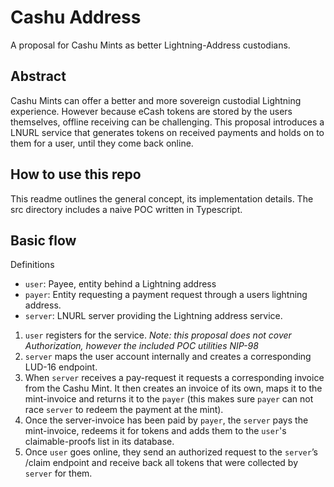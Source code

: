 # Cashu Address

A proposal for Cashu Mints as better Lightning-Address custodians.

## Abstract

Cashu Mints can offer a better and more sovereign custodial Lightning experience.
However because eCash tokens are stored by the users themselves,
offline receiving can be challenging.
This proposal introduces a LNURL service that generates tokens on received payments
and holds on to them for a user, until they come back online.

## How to use this repo

This readme outlines the general concept, its implementation details.
The src directory includes a naive POC written in Typescript.

## Basic flow

Definitions

- `user`: Payee, entity behind a Lightning address
- `payer`: Entity requesting a payment request through a users lightning address.
- `server`: LNURL server providing the Lightning address service.

1. `user` registers for the service.
   _Note: this proposal does not cover Authorization,
   however the included POC utilities NIP-98_
2. `server` maps the user account internally
   and creates a corresponding LUD-16 endpoint.
3. When `server` receives a pay-request it requests a corresponding invoice
   from the Cashu Mint. It then creates an invoice of its own, maps it to the mint-invoice
   and returns it to the `payer` (this makes sure `payer` can not
   race `server` to redeem the payment at the mint).
4. Once the server-invoice has been paid by `payer`,
   the `server` pays the mint-invoice, redeems it for tokens
   and adds them to the `user`'s claimable-proofs list in its database.
5. Once `user` goes online, they send an authorized request
   to the `server`’s /claim endpoint and receive back all tokens
   that were collected by `server` for them.
